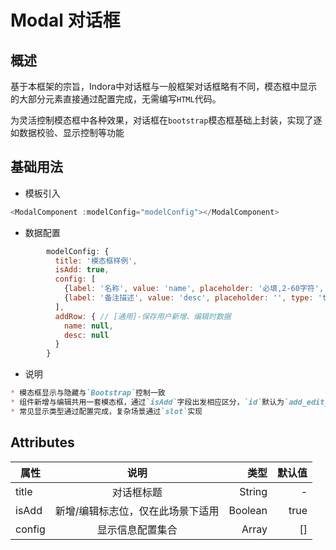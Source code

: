 # Modal 对话框

## 概述

基于本框架的宗旨，Indora中对话框与一般框架对话框略有不同，模态框中显示的大部分元素直接通过配置完成，无需编写`HTML`代码。

为灵活控制模态框中各种效果，对话框在`bootstrap`模态框基础上封装，实现了逐如数据校验、显示控制等功能

## 基础用法

- 模板引入  
```js
<ModalComponent :modelConfig="modelConfig"></ModalComponent>
```
- 数据配置  
```js
        modelConfig: {
          title: '模态框样例',
          isAdd: true,
          config: [
            {label: '名称', value: 'name', placeholder: '必填,2-60字符', v_validate: 'required:true|min:2|max:60', disabled: true, hide: 'edit', type: 'text'},
            {label: '备注描述', value: 'desc', placeholder: '', type: 'text'},
          ],
          addRow: { // [通用]-保存用户新增、编辑时数据
            name: null,
            desc: null
          }
        }
```

- 说明

```markdown
* 模态框显示与隐藏与`Bootstrap`控制一致
* 组件新增与编辑共用一套模态框，通过`isAdd`字段出发相应区分，`id`默认为`add_edit_Modal`
* 常见显示类型通过配置完成，复杂场景通过`slot`实现

```

## Attributes

属性|说明|类型|默认值
--|:--:|--:|--:
title|对话框标题|String|-
isAdd|新增/编辑标志位，仅在此场景下适用|Boolean|true
config|显示信息配置集合|Array|[]

